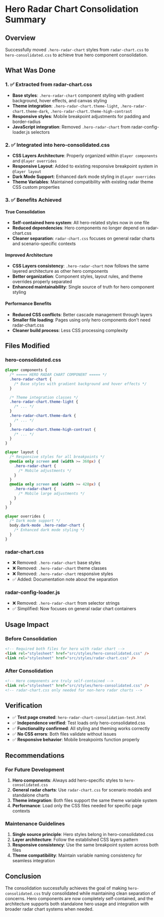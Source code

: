 # Hero Radar Chart Consolidation Summary

## Overview

Successfully moved `.hero-radar-chart` styles from `radar-chart.css` to `hero-consolidated.css` to achieve true hero component consolidation.

## What Was Done

### 1. ✅ Extracted from radar-chart.css

- **Base styles**: `.hero-radar-chart` component styling with gradient background, hover effects, and canvas styling
- **Theme integration**: `.hero-radar-chart.theme-light`, `.hero-radar-chart.theme-dark`, `.hero-radar-chart.theme-high-contrast`
- **Responsive styles**: Mobile breakpoint adjustments for padding and border-radius
- **JavaScript integration**: Removed `.hero-radar-chart` from radar-config-loader.js selectors

### 2. ✅ Integrated into hero-consolidated.css

- **CSS Layers Architecture**: Properly organized within `@layer components` and `@layer overrides`
- **Responsive Layout**: Added to existing responsive breakpoint system in `@layer layout`
- **Dark Mode Support**: Enhanced dark mode styling in `@layer overrides`
- **Theme Variables**: Maintained compatibility with existing radar theme CSS custom properties

### 3. ✅ Benefits Achieved

#### True Consolidation

- **Self-contained hero system**: All hero-related styles now in one file
- **Reduced dependencies**: Hero components no longer depend on radar-chart.css
- **Cleaner separation**: `radar-chart.css` focuses on general radar charts and scenario-specific contexts

#### Improved Architecture

- **CSS Layers consistency**: `.hero-radar-chart` now follows the same layered architecture as other hero components
- **Better organization**: Component styles, layout rules, and theme overrides properly separated
- **Enhanced maintainability**: Single source of truth for hero component styling

#### Performance Benefits

- **Reduced CSS conflicts**: Better cascade management through layers
- **Smaller file loading**: Pages using only hero components don't need radar-chart.css
- **Cleaner build process**: Less CSS processing complexity

## Files Modified

### hero-consolidated.css

```css
@layer components {
  /* ===== HERO RADAR CHART COMPONENT ===== */
  .hero-radar-chart {
    /* Base styles with gradient background and hover effects */
  }

  /* Theme integration classes */
  .hero-radar-chart.theme-light {
    /* ... */
  }
  .hero-radar-chart.theme-dark {
    /* ... */
  }
  .hero-radar-chart.theme-high-contrast {
    /* ... */
  }
}

@layer layout {
  /* Responsive styles for all breakpoints */
  @media only screen and (width >= 360px) {
    .hero-radar-chart {
      /* Mobile adjustments */
    }
  }
  @media only screen and (width >= 428px) {
    .hero-radar-chart {
      /* Mobile large adjustments */
    }
  }
}

@layer overrides {
  /* Dark mode support */
  body.dark-mode .hero-radar-chart {
    /* Enhanced dark mode styling */
  }
}
```

### radar-chart.css

- ❌ Removed: `.hero-radar-chart` base styles
- ❌ Removed: `.hero-radar-chart` theme classes
- ❌ Removed: `.hero-radar-chart` responsive styles
- ✅ Added: Documentation note about the separation

### radar-config-loader.js

- ❌ Removed: `.hero-radar-chart` from selector strings
- ✅ Simplified: Now focuses on general radar chart containers

## Usage Impact

### Before Consolidation

```html
<!-- Required both files for hero with radar chart -->
<link rel="stylesheet" href="src/styles/hero-consolidated.css" />
<link rel="stylesheet" href="src/styles/radar-chart.css" />
```

### After Consolidation

```html
<!-- Hero components are truly self-contained -->
<link rel="stylesheet" href="src/styles/hero-consolidated.css" />
<!-- radar-chart.css only needed for non-hero radar charts -->
```

## Verification

- ✅ **Test page created**: `hero-radar-chart-consolidation-test.html`
- ✅ **Independence verified**: Test loads only hero-consolidated.css
- ✅ **Functionality confirmed**: All styling and theming works correctly
- ✅ **No CSS errors**: Both files validate without issues
- ✅ **Responsive behavior**: Mobile breakpoints function properly

## Recommendations

### For Future Development

1. **Hero components**: Always add hero-specific styles to `hero-consolidated.css`
2. **General radar charts**: Use `radar-chart.css` for scenario modals and standalone charts
3. **Theme integration**: Both files support the same theme variable system
4. **Performance**: Load only the CSS files needed for specific page contexts

### Maintenance Guidelines

1. **Single source principle**: Hero styles belong in hero-consolidated.css
2. **Layer architecture**: Follow the established CSS layers pattern
3. **Responsive consistency**: Use the same breakpoint system across both files
4. **Theme compatibility**: Maintain variable naming consistency for seamless integration

## Conclusion

The consolidation successfully achieves the goal of making `hero-consolidated.css` truly consolidated while maintaining clean separation of concerns. Hero components are now completely self-contained, and the architecture supports both standalone hero usage and integration with broader radar chart systems when needed.
